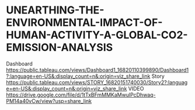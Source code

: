 # UNEARTHING-THE-ENVIRONMENTAL-IMPACT-OF-HUMAN-ACTIVITY-A-GLOBAL-CO2-EMISSION-ANALYSIS
Dashboard
https://public.tableau.com/views/Dashboard1_16820110399890/Dashboard1?:language=en-US&:display_count=n&:origin=viz_share_link
Story
https://public.tableau.com/views/STORY_16820151740030/Story2?:language=en-US&:display_count=n&:origin=viz_share_link
 VIDEO
 https://drive.google.com/file/d/1tTxBFmMMKaMwulPcDhwaq-PM14a40vCw/view?usp=share_link
